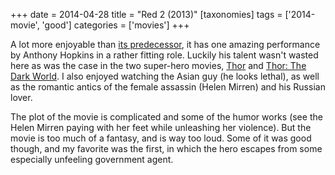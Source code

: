 +++
date = 2014-04-28
title = "Red 2 (2013)"
[taxonomies]
tags = ['2014-movie', 'good']
categories = ['movies']
+++

A lot more enjoyable than [its predecessor], it has one amazing
performance by Anthony Hopkins in a rather fitting role. Luckily his
talent wasn't wasted here as was the case in the two super-hero movies,
[Thor] and [Thor: The Dark World]. I also enjoyed watching the Asian guy
(he looks lethal), as well as the romantic antics of the female assassin
(Helen Mirren) and his Russian lover.

The plot of the movie is complicated and some of the humor works (see
the Helen Mirren paying with her feet while unleashing her violence).
But the movie is too much of a fantasy, and is way too loud. Some of it
was good though, and my favorite was the first, in which the hero
escapes from some especially unfeeling government agent.

  [its predecessor]: http://tshepang.net/red-2010
  [Thor]: http://tshepang.net/thor-2011
  [Thor: The Dark World]: http://tshepang.net/thor-the-dark-world-2013
